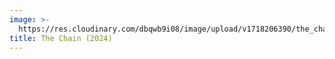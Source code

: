 ```yaml
---
image: >-
  https://res.cloudinary.com/dbqwb9i08/image/upload/v1718206390/the_chain_edit_p6sy5l.jpg
title: The Chain (2024)
---
```


